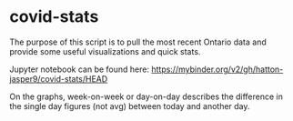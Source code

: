 # covid-stats

The purpose of this script is to pull the most recent Ontario data and provide some useful visualizations and quick stats.

Jupyter notebook can be found here: https://mybinder.org/v2/gh/hatton-jasper9/covid-stats/HEAD

On the graphs, week-on-week or day-on-day describes the difference in the single day figures (not avg) between today and another day.
